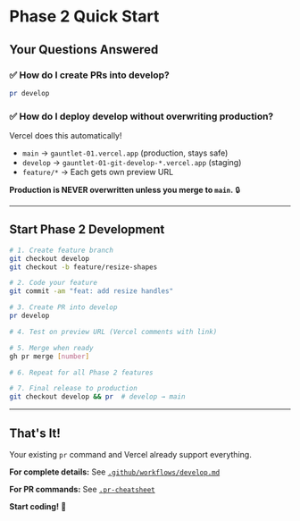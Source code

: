 # Phase 2 Quick Start

## Your Questions Answered

### ✅ How do I create PRs into develop?
```bash
pr develop
```

### ✅ How do I deploy develop without overwriting production?
Vercel does this automatically!

- `main` → `gauntlet-01.vercel.app` (production, stays safe)
- `develop` → `gauntlet-01-git-develop-*.vercel.app` (staging)
- `feature/*` → Each gets own preview URL

**Production is NEVER overwritten unless you merge to `main`.** 🔒

---

## Start Phase 2 Development

```bash
# 1. Create feature branch
git checkout develop
git checkout -b feature/resize-shapes

# 2. Code your feature
git commit -am "feat: add resize handles"

# 3. Create PR into develop
pr develop

# 4. Test on preview URL (Vercel comments with link)

# 5. Merge when ready
gh pr merge [number]

# 6. Repeat for all Phase 2 features

# 7. Final release to production
git checkout develop && pr  # develop → main
```

---

## That's It!

Your existing `pr` command and Vercel already support everything.

**For complete details:** See [`.github/workflows/develop.md`](.github/workflows/develop.md)

**For PR commands:** See [`.pr-cheatsheet`](.pr-cheatsheet)

**Start coding!** 🚀
